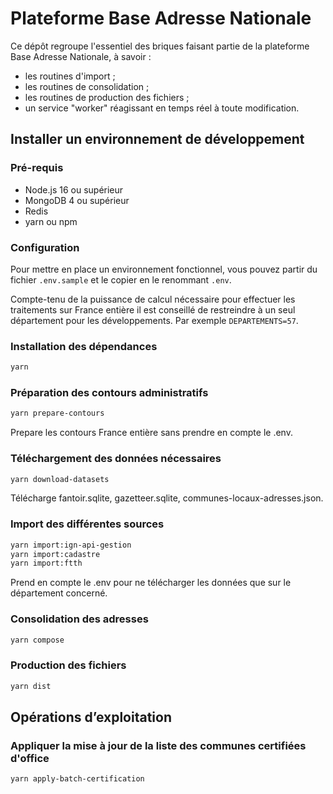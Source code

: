 # Plateforme Base Adresse Nationale

Ce dépôt regroupe l'essentiel des briques faisant partie de la plateforme Base Adresse Nationale, à savoir :

- les routines d'import ;
- les routines de consolidation ;
- les routines de production des fichiers ;
- un service "worker" réagissant en temps réel à toute modification.

## Installer un environnement de développement

### Pré-requis

- Node.js 16 ou supérieur
- MongoDB 4 ou supérieur
- Redis
- yarn ou npm

### Configuration

Pour mettre en place un environnement fonctionnel, vous pouvez partir du fichier `.env.sample` et le copier en le renommant `.env`.

Compte-tenu de la puissance de calcul nécessaire pour effectuer les traitements sur France entière il est conseillé de restreindre à un seul département pour les développements. Par exemple `DEPARTEMENTS=57`.

### Installation des dépendances

```bash
yarn
```

### Préparation des contours administratifs

```bash
yarn prepare-contours
```
Prepare les contours France entière sans prendre en compte le .env.

### Téléchargement des données nécessaires

```bash
yarn download-datasets
```
Télécharge fantoir.sqlite, gazetteer.sqlite, communes-locaux-adresses.json.

### Import des différentes sources

```bash
yarn import:ign-api-gestion
yarn import:cadastre
yarn import:ftth
```
Prend en compte le .env pour ne télécharger les données que sur le département concerné.

### Consolidation des adresses

```bash
yarn compose
```

### Production des fichiers

```bash
yarn dist
```

## Opérations d’exploitation

### Appliquer la mise à jour de la liste des communes certifiées d'office

```bash
yarn apply-batch-certification
```
